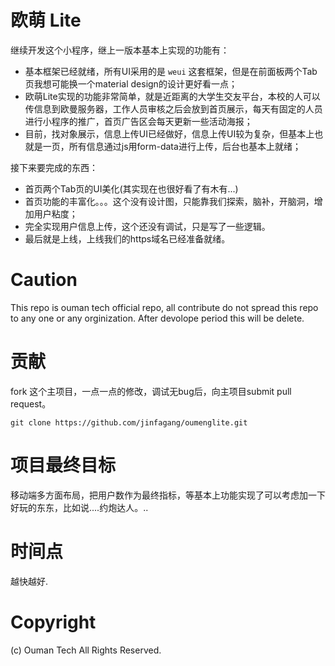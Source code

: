 # 欧萌 Lite

继续开发这个小程序，继上一版本基本上实现的功能有：

* 基本框架已经就绪，所有UI采用的是 `weui` 这套框架，但是在前面板两个Tab页我想可能换一个material design的设计更好看一点；
* 欧萌Lite实现的功能非常简单，就是近距离的大学生交友平台，本校的人可以传信息到欧曼服务器，工作人员审核之后会放到首页展示，每天有固定的人员进行小程序的推广，首页广告区会每天更新一些活动海报；
* 目前，找对象展示，信息上传UI已经做好，信息上传UI较为复杂，但基本上也就是一页，所有信息通过js用form-data进行上传，后台也基本上就绪；

接下来要完成的东西：

* 首页两个Tab页的UI美化(其实现在也很好看了有木有...)
* 首页功能的丰富化。。。这个没有设计图，只能靠我们探索，脑补，开脑洞，增加用户粘度；
* 完全实现用户信息上传，这个还没有调试，只是写了一些逻辑。
* 最后就是上线，上线我们的https域名已经准备就绪。

# Caution

This repo is ouman tech official repo, all contribute do not spread this repo to any one or any orginization. After devolope period this will be delete.

# 贡献

fork 这个主项目，一点一点的修改，调试无bug后，向主项目submit pull request。
```
git clone https://github.com/jinfagang/oumenglite.git
```

# 项目最终目标

移动端多方面布局，把用户数作为最终指标，等基本上功能实现了可以考虑加一下好玩的东东，比如说....约炮达人。..

# 时间点

越快越好.

# Copyright
(c) Ouman Tech All Rights Reserved.
